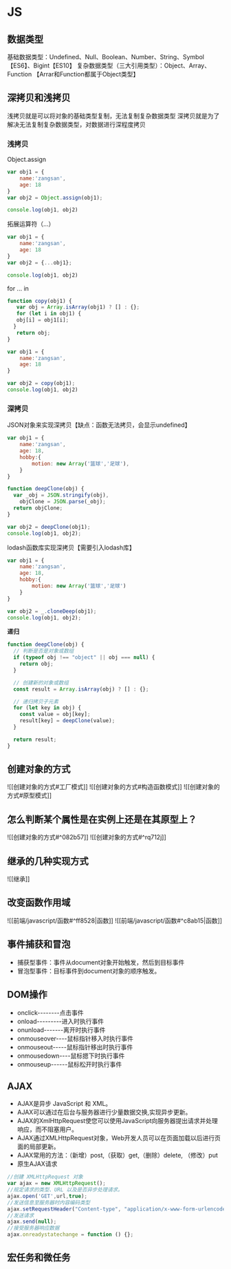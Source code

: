 # JS
## 数据类型
基础数据类型：Undefined、Null、Boolean、Number、String、Symbol【ES6】、Bigint【ES10】 
复杂数据类型（三大引用类型）：Object、Array、Function  【Arrar和Function都属于Object类型】
## 深拷贝和浅拷贝
浅拷贝就是可以将对象的基础类型复制，无法复制复杂数据类型
深拷贝就是为了解决无法复制复杂数据类型，对数据进行深程度拷贝
### 浅拷贝
Object.assign
```js
var obj1 = {
    name:'zangsan',
    age: 18
}
var obj2 = Object.assign(obj1);

console.log(obj1, obj2)
```
拓展运算符（...）
```js
var obj1 = {
    name:'zangsan',
    age: 18
}
var obj2 = {...obj1};

console.log(obj1, obj2)
```
for ... in
```js
function copy(obj1) {
   var obj = Array.isArray(obj1) ? [] : {};
   for (let i in obj1) {
   obj[i] = obj1[i];
  }
   return obj;
}

var obj1 = {
    name:'zangsan',
    age: 18
}

var obj2 = copy(obj1);
console.log(obj1, obj2)
```
### 深拷贝
JSON对象来实现深拷贝【缺点：函数无法拷贝，会显示undefined】
```js
var obj1 = {
    name:'zangsan',
    age: 18,
    hobby:{
        motion: new Array('篮球','足球'),
    }
}

function deepClone(obj) {
  var _obj = JSON.stringify(obj),
    objClone = JSON.parse(_obj);
  return objClone;
}

var obj2 = deepClone(obj1);
console.log(obj1, obj2);
```
lodash函数库实现深拷贝【需要引入lodash库】
```js
var obj1 = {
    name:'zangsan',
    age: 18,
    hobby:{
        motion: new Array('篮球','足球')
    }
}

var obj2 = _.cloneDeep(obj1);
console.log(obj1, obj2);
```
**递归**
```js
function deepClone(obj) {
  // 判断是否是对象或数组
  if (typeof obj !== "object" || obj === null) {
    return obj;
  }

  // 创建新的对象或数组
  const result = Array.isArray(obj) ? [] : {};

  // 递归拷贝子元素
  for (let key in obj) {
    const value = obj[key];
    result[key] = deepClone(value);
  }

  return result;
}

```
## 创建对象的方式
![[创建对象的方式#工厂模式]]
![[创建对象的方式#构造函数模式]]
![[创建对象的方式#原型模式]]
## 怎么判断某个属性是在实例上还是在其原型上？
![[创建对象的方式#^082b57]]
![[创建对象的方式#^rq712j]]
## 继承的几种实现方式
![[继承]]
## 改变函数作用域

![[前端/javascript/函数#^ff8528|函数]]
![[前端/javascript/函数#^c8ab15|函数]]
## 事件捕获和冒泡
- 捕获型事件：事件从document对象开始触发，然后到目标事件
- 冒泡型事件：目标事件到document对象的顺序触发。
## DOM操作
- onclick--------点击事件
- onload---------进入时执行事件
- onunload-------离开时执行事件
- onmouseover----鼠标指针移入时执行事件
- onmouseout-----鼠标指针移出时执行事件
- onmousedown----鼠标摁下时执行事件
- onmouseup------鼠标松开时执行事件
## AJAX
- AJAX是异步 JavaScript 和 XML。
- AJAX可以通过在后台与服务器进行少量数据交换,实现异步更新。
- AJAX的XmlHttpRequest使您可以使用JavaScript向服务器提出请求并处理响应，而不阻塞用户。
- AJAX通过XMLHttpRequest对象，Web开发人员可以在页面加载以后进行页面的局部更新。
- AJAX常用的方法：（新增）post,（获取）get,（删除）delete, （修改）put
- 原生AJAX请求
```js
//创建 XMLHttpRequest 对象
var ajax = new XMLHttpRequest();
//规定请求的类型、URL 以及是否异步处理请求。
ajax.open('GET',url,true);
//发送信息至服务器时内容编码类型
ajax.setRequestHeader("Content-type", "application/x-www-form-urlencoded"); 
//发送请求
ajax.send(null);  
//接受服务器响应数据
ajax.onreadystatechange = function () {};
```
## 宏任务和微任务
